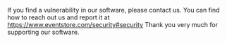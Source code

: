 If you find a vulnerability in our software, please contact us.
You can find how to reach out us and report it at https://www.eventstore.com/security#security
Thank you very much for supporting our software.
